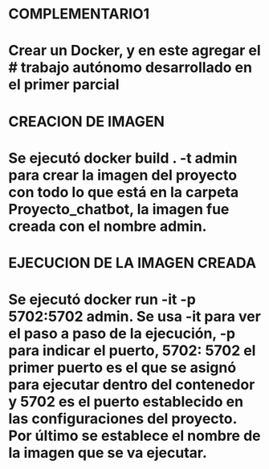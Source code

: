 # COMPLEMENTARIO1
# Crear un Docker, y en este agregar el # trabajo autónomo desarrollado en el primer parcial 

# CREACION DE IMAGEN 
# Se ejecutó docker build . -t admin para crear la imagen del proyecto con todo lo que está en la carpeta Proyecto_chatbot, la imagen fue creada con el nombre admin.

# EJECUCION DE LA IMAGEN CREADA
# Se ejecutó docker run -it -p 5702:5702 admin. Se usa -it para ver el paso a paso de la ejecución, -p para indicar el puerto, 5702: 5702 el primer puerto es el que se asignó para ejecutar dentro del contenedor y 5702 es el puerto establecido en las configuraciones del proyecto. Por último se establece el nombre de la imagen que se va ejecutar.

